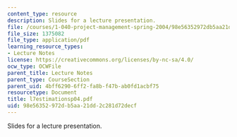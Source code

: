 ```yaml
---
content_type: resource
description: Slides for a lecture presentation.
file: /courses/1-040-project-management-spring-2004/98e56352972db5aa21dd2c281d72decf_l7estimationsp04.pdf
file_size: 1375082
file_type: application/pdf
learning_resource_types:
- Lecture Notes
license: https://creativecommons.org/licenses/by-nc-sa/4.0/
ocw_type: OCWFile
parent_title: Lecture Notes
parent_type: CourseSection
parent_uid: 4bff6290-6ff2-fa8b-f47b-ab0fd1acbf75
resourcetype: Document
title: l7estimationsp04.pdf
uid: 98e56352-972d-b5aa-21dd-2c281d72decf
---
```

Slides for a lecture presentation.